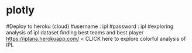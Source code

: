 # plotly
#Deploy to heroku (cloud)
#username : ipl
#password : ipl
#exploring analysis of ipl dataset finding best teams and best player  
https://iplana.herokuapp.com/
< CLICK here to  explore colorful analysis of IPL
